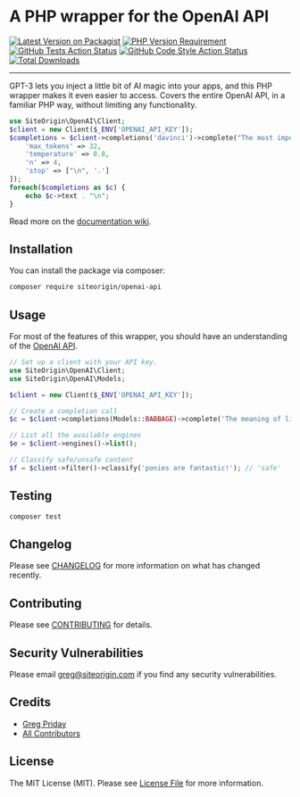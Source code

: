 # A PHP wrapper for the OpenAI API

[![Latest Version on Packagist](https://badgen.net/packagist/v/siteorigin/openai-api)](https://packagist.org/packages/siteorigin/openai-api)
[![PHP Version Requirement](https://badgen.net/packagist/php/siteorigin/openai-api)](https://packagist.org/packages/siteorigin/openai-api)
[![GitHub Tests Action Status](https://github.com/siteorigin/openai-api/actions/workflows/run-tests.yml/badge.svg)](https://github.com/siteorigin/openai-api/actions?query=workflow%3ATests+branch%3Amaster)
[![GitHub Code Style Action Status](https://github.com/siteorigin/openai-api/actions/workflows/php-cs-fixer.yml/badge.svg)](https://github.com/siteorigin/openai-api/actions?query=workflow%3A"Check+%26+fix+styling"+branch%3Amaster)
[![Total Downloads](https://badgen.net/packagist/dt/siteorigin/openai-api)](https://packagist.org/packages/siteorigin/openai-api)

---

GPT-3 lets you inject a little bit of AI magic into your apps, and this PHP wrapper makes it even easier to access. Covers the entire OpenAI API, in a familiar PHP way, without limiting any functionality.

```php
use SiteOrigin\OpenAI\Client;
$client = new Client($_ENV['OPENAI_API_KEY']);
$completions = $client->completions('davinci')->complete("The most important technology for humanity is", [
    'max_tokens' => 32,
    'temperature' => 0.8,
    'n' => 4,
    'stop' => ["\n", '.']
]);
foreach($completions as $c) {
    echo $c->text . "\n";
}
```

Read more on the [documentation wiki](https://github.com/siteorigin/openai-api/wiki).

## Installation

You can install the package via composer:

```bash
composer require siteorigin/openai-api
```

## Usage

For most of the features of this wrapper, you should have an understanding of the [OpenAI API](https://beta.openai.com/docs/api-reference/introduction).

```php
// Set up a client with your API key.
use SiteOrigin\OpenAI\Client;
use SiteOrigin\OpenAI\Models;

$client = new Client($_ENV['OPENAI_API_KEY']);

// Create a completion call
$c = $client->completions(Models::BABBAGE)->complete('The meaning of life is: ', [ /* ... */]);

// List all the available engines
$e = $client->engines()->list();

// Classify safe/unsafe content
$f = $client->filter()->classify('ponies are fantastic!'); // 'safe'
```

## Testing

```bash
composer test
```

## Changelog

Please see [CHANGELOG](CHANGELOG.md) for more information on what has changed recently.

## Contributing

Please see [CONTRIBUTING](.github/CONTRIBUTING.md) for details.

## Security Vulnerabilities

Please email greg@siteorigin.com if you find any security vulnerabilities.

## Credits

- [Greg Priday](https://github.com/gregpriday)
- [All Contributors](../../contributors)

## License

The MIT License (MIT). Please see [License File](LICENSE.md) for more information.
